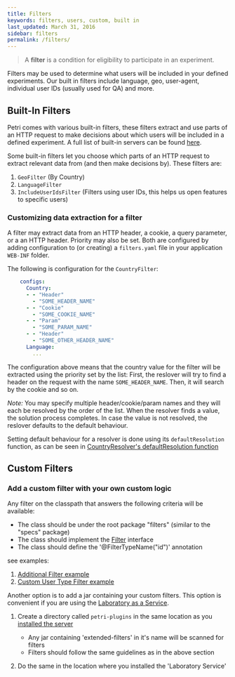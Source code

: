 ```yaml
---
title: Filters
keywords: filters, users, custom, built in
last_updated: March 31, 2016
sidebar: filters
permalink: /filters/
---
```


> A **filter** is a condition for eligibility to participate in an experiment.

Filters may be used to determine what users will be included in your defined experiments. Our built in filters include language, geo, user-agent, individual user IDs (usually used for QA) and more. 

## Built-In Filters

Petri comes with various built-in filters, these filters extract and use parts of an HTTP request to make decisions about which users will be included in a defined experiment. 
A full list of built-in servers can be found [here](https://github.com/wix/petri/tree/master/wix-petri-core/src/main/java/com/wixpress/petri/experiments/domain).

Some built-in filters let you choose which parts of an HTTP request to extract relevant data from (and then make decisions by). These filters are:

 1. `GeoFilter` (By Country)
 2. `LanguageFilter`
 3. `IncludeUserIdsFilter` (Filters using user IDs, this helps us open features to specific users)

### Customizing data extraction for a filter

A filter may extract data from an HTTP header, a cookie, a query parameter, or a an HTTP header. Priority may also be set. Both are configured by adding configuration to (or creating) a `filters.yaml` file in your application `WEB-INF` folder.

The following is configuration for the `CountryFilter`:

```yaml
    configs:
      Country:
      - - "Header"
        - "SOME_HEADER_NAME"
      - - "Cookie"
        - "SOME_COOKIE_NAME"
      - - "Param"
        - "SOME_PARAM_NAME"
      - - "Header"
        - "SOME_OTHER_HEADER_NAME"
      Language:
        ...
```

The configuration above means that the country value for the filter will be extracted using the priority set by the list: First, the reslover will try to find a header on the request with the name `SOME_HEADER_NAME`. Then, it will search by the cookie and so on. 

*Note:* You may specify multiple header/cookie/param names and they will each be resolved by the order of the list. When the resolver finds a value, the solution process completes. In case the value is not resolved, the  reslover defaults to the default behaviour.

Setting default behaviour for a resolver is done using its `defaultResolution` function, as can be seen in [CountryResolver's defaultResolution function](https://github.com/wix/petri/blob/master/laboratory-servlet-api-integration/src/main/java/com/wixpress/petri/laboratory/Resolvers.scala#L44)


## Custom Filters

### Add a custom filter with your own custom logic 

Any filter on the classpath that answers the following criteria will be available:

  - The class should be under the root package "filters" (similar to the "specs" package)
  - The class should implement the [Filter](https://github.com/wix/petri/blob/master/wix-petri-core/src/main/java/com/wixpress/petri/experiments/domain/Filter.java) interface 
  - The class should define the '@FilterTypeName("id")' annotation

see examples:

1. [Additional Filter example](https://github.com/wix/petri/blob/master/wix-petri-core/src/test/java/filters/AdditionalFilter.java)
2. [Custom User Type Filter example](https://github.com/wix/petri/blob/2c31c03a47dcf00466fc812834b5c7abdc3271ae/sample-extended-filters/src/main/java/filters/CustomUserTypeFilter.java)



Another option is to add a jar containing your custom filters. This option is convenient if you are using the [Laboratory as a Service]({{site.data.urls.using_laboratory_as_a_service.url}}).

1. Create a directory called `petri-plugins` in the same location as you [installed the server]({{site.data.urls.quickstart.url}}#install-petri-server)

	- Any jar containing 'extended-filters' in it's name will be scanned for filters
	- Filters should follow the same guidelines as in the above section

2. Do the same in the location where you installed the 'Laboratory Service'
